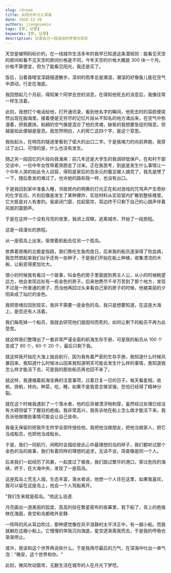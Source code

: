 ```yaml
---
slug: /dream
title: 从阳光中沉入深海
date: 2020-12-30
authors: jiangmiemie
tags: [梦, 记录]
keywords: [梦, 记录]
description: 记录自己一段连续的梦境与现实
---
```


天空是被明码标价的，在一线城市生活多年的我早已知道这条潜规则：能看见天空的房间和看不见天空的房间价格是不同，今年天空的价格大概是 300 块一个月。价格不算便宜，但为了能看见阳光，我还是买了。

饭后，沿着昏暗宝深路隧道散步。深圳的雨季总是潮湿，潮湿的好像鱼儿能在空气中游动，行走在海底。

我回想起几个月前，得知某个同学去世的消息，在得知他死去的消息后，我像往常一样生活着。

此刻，我想打个电话给他，打开通讯录，看到他名字的瞬间，他死去时的容颜便突然出现在脑海里。接着便是无穷尽的记忆片段从不知名的地方涌出来，在空气中弥漫着，把我裹挟。粘稠的空气像是混合了他的灵魂，缺氧的我想要急促的喘息，但越是如此便越是窒息。我忽然明白，人的死亡这四个字，是这个意思。

我抬起头，在明亮的隧道里看到了偌大的出口二字。于是我竭力的向前奔跑，我穿过了出口。可惜的是，什么也没有发生。

随之另一段回忆的片段向我涌来：前几年还是大学生的我调研低保户。在和村干部交谈中，一位中年女性带着哭腔走了过来。正在我思考，到底是发生什么事情让一个中年人哭的如此令人动容，得知是家后的百余元的蚕豆被人摘完了，我先是愣了一下，随后愈发的难过了。也许她的路和我一样，也没有出口。

于是我回到家中准备入睡，邻居房内的明黄的灯光正在和对游戏的咒骂声产生奇妙的化学反应。片刻后像是发生了某种爆炸，实验材料从实验室内扩散到整栋楼里。它大抵是对人有害的。我紧闭门窗，拉起窗帘，耳边终于只剩下自己的心跳声伴着风扇的震颤声。

于是在这样一个没有月亮的夜里，我闭上双眼，逃离城市，开始了一段旅程。

这是一段漫长的旅程。

从一座孤岛上出发。驱使着航船去往另一个孤岛。

依靠着夜晚的北极星指路，我们靠吃生鱼肉度日。后来我的船员逐渐得了败血病，我忽然想起来我们似乎还有一些种子，于是我们开始在船上种植，收集漂流的木板，让船变得更加壮大。

很小的时候我有看过一个故事，叫金色的房子里面提到男主人公，从小的时候眺望远方，他会发现远处有一栋金色的房子。后来他费尽千辛万苦到了那个地方，发现不过是一所普通的房子，而当他再回过头来看自己家的房子的时候，他被美丽的夕阳染成了灿烂的金色。

我把思绪拉回到现实，我并不需要一座金色的岛，我只是想要知道，在这座大海上，是否还有人活着。

我们每死掉一个船员，我就会研究他们是因何而死的，如何让剩下的船员不再为此受苦。

就这样我们整理出了一套非常严谨全面的航海生存手册，可是我的船员从 100 个变成了 80 个，60 个 20 个，最后只剩下我。

就这样我开始在大海上独自航行，因为我有着严密的生存手册，我知道什么时候风暴回来，我知道什么时候冰山回来我知道明天可能会发生什么样的事情，我知道我怎么样才能活下去，可是我的那些船员再也回不来了。

就这样，我遵循着航海宝典的注意事项，过着日复一日的日子。每天看星相，收帆，扬帆，转向，种菜，吃，睡，如果不是我意志够坚强，恐怕已经得了精神分裂。

就在这个时候我遇到了一个落水者，他的后背被漂浮物刺穿，虽然经过处理已经没有大碍但留下了醒目的疤痕。我非常高兴，我告诉他在船上怎么做才能活下来。我告诉他做哪些事情可能会让自己丧命。

我毫无保留的把我毕生所学全部传授给他，我把他当做朋友，把他当做家人，把它当成船员，也把他当成船长。

于是，我们一同航行，闲暇时会描绘彼此心中最理想的岛的样子，我们都听过那个金色的岛的故事，我们有着同样的理想的追求，无话不谈，简直像是同一个人。

后来我们一起经历了风暴，一起度过了极夜，我们路过繁华的港口，穿过危险的海峡，终于，在大海中央，发现了一座孤岛。

这座孤岛上荒无人烟，生态丰富，落水者说，他想一个人住在这里，如果我喜欢，我可以留在这座岛上，他会一个人驾船离开。

"我们生来就是孤岛。"他这么说道.

月亮画出一道美丽的弧度，高高的挂在繁星密布的夜幕里，我下船了，背上的疤痕映在海面，夜空和岛都格外安静.

一阵阵的风从耳边吹过，那种感觉像在风平浪静的太平洋正中，有一艘小船。而我就躺在这艘小船上。它慢慢的带我沉向海底，星空逐渐离我而去，于是我的呼吸也渐渐停止。

或许，我该和这个世界再说些什么。于是我用尽最后的力气，在深海中吐出一串气泡："晚安，这个世界和你。"

此刻，微风吹动窗帘，无数生活在城市的人在月光下梦呓。

